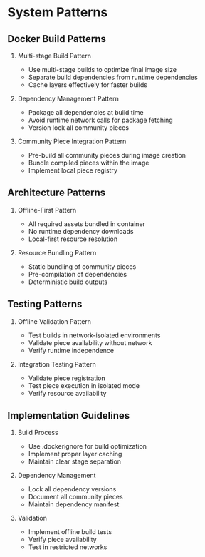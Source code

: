 # System Patterns

## Docker Build Patterns
1. Multi-stage Build Pattern
   - Use multi-stage builds to optimize final image size
   - Separate build dependencies from runtime dependencies
   - Cache layers effectively for faster builds

2. Dependency Management Pattern
   - Package all dependencies at build time
   - Avoid runtime network calls for package fetching
   - Version lock all community pieces

3. Community Piece Integration Pattern
   - Pre-build all community pieces during image creation
   - Bundle compiled pieces within the image
   - Implement local piece registry

## Architecture Patterns
1. Offline-First Pattern
   - All required assets bundled in container
   - No runtime dependency downloads
   - Local-first resource resolution

2. Resource Bundling Pattern
   - Static bundling of community pieces
   - Pre-compilation of dependencies
   - Deterministic build outputs

## Testing Patterns
1. Offline Validation Pattern
   - Test builds in network-isolated environments
   - Validate piece availability without network
   - Verify runtime independence

2. Integration Testing Pattern
   - Validate piece registration
   - Test piece execution in isolated mode
   - Verify resource availability

## Implementation Guidelines
1. Build Process
   - Use .dockerignore for build optimization
   - Implement proper layer caching
   - Maintain clear stage separation

2. Dependency Management
   - Lock all dependency versions
   - Document all community pieces
   - Maintain dependency manifest

3. Validation
   - Implement offline build tests
   - Verify piece availability
   - Test in restricted networks
